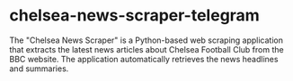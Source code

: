 # chelsea-news-scraper-telegram
The "Chelsea News Scraper" is a Python-based web scraping application that extracts the latest news articles about Chelsea Football Club from the BBC website. The application automatically retrieves the news headlines and summaries.
